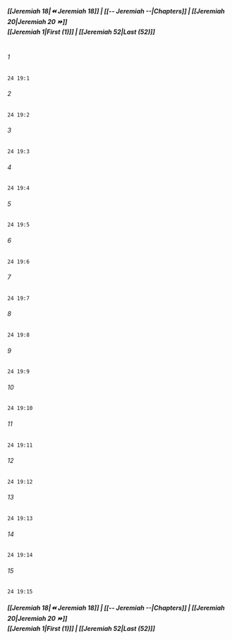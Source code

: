 
##### **[[Jeremiah 18|⏪ Jeremiah 18]] | [[-- Jeremiah --|Chapters]] | [[Jeremiah 20|Jeremiah 20 ⏩]]**<br>**[[Jeremiah 1|First (1)]] | [[Jeremiah 52|Last (52)]]**<br><br>

###### 1
``` verse
24 19:1
```
###### 2
``` verse
24 19:2
```
###### 3
``` verse
24 19:3
```
###### 4
``` verse
24 19:4
```
###### 5
``` verse
24 19:5
```
###### 6
``` verse
24 19:6
```
###### 7
``` verse
24 19:7
```
###### 8
``` verse
24 19:8
```
###### 9
``` verse
24 19:9
```
###### 10
``` verse
24 19:10
```
###### 11
``` verse
24 19:11
```
###### 12
``` verse
24 19:12
```
###### 13
``` verse
24 19:13
```
###### 14
``` verse
24 19:14
```
###### 15
``` verse
24 19:15
```

##### **[[Jeremiah 18|⏪ Jeremiah 18]] | [[-- Jeremiah --|Chapters]] | [[Jeremiah 20|Jeremiah 20 ⏩]]**<br>**[[Jeremiah 1|First (1)]] | [[Jeremiah 52|Last (52)]]**
